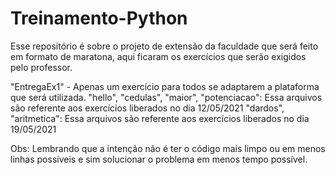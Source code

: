 # Treinamento-Python
Esse repositório é sobre o projeto de extensão da faculdade que será feito em formato de maratona, aqui ficaram os exercícios que serão exigidos pelo professor.

"EntregaEx1" - Apenas um exercício para todos se adaptarem a plataforma que será utilizada.
"hello", "cedulas", "maior", "potenciacao": Essa arquivos são referente aos exercícios liberados no dia 12/05/2021
"dardos", "aritmetica": Essa arquivos são referente aos exercícios liberados no dia 19/05/2021

Obs: Lembrando que a intenção não é ter o código mais limpo ou em menos linhas possíveis e sim solucionar o problema em menos tempo possível.

